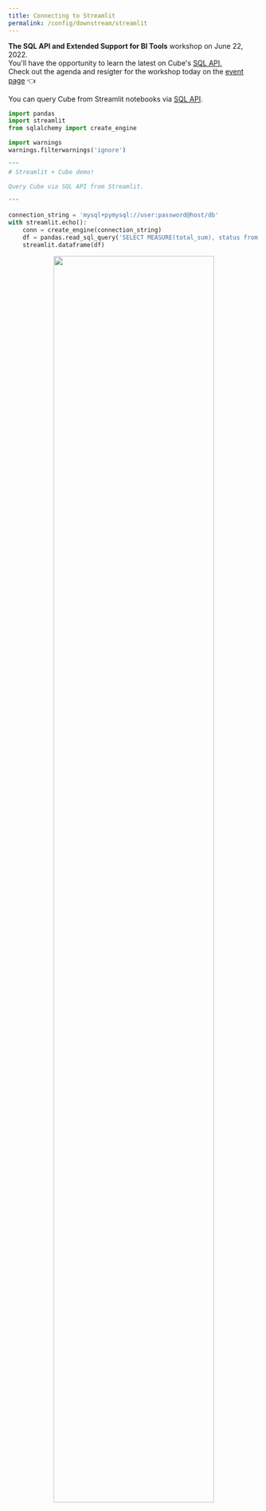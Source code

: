 ```yaml
---
title: Connecting to Streamlit
permalink: /config/downstream/streamlit
---
```


<InfoBox>
  <b>The SQL API and Extended Support for BI Tools</b> workshop on June 22, 2022.<br/> 
  You'll have the opportunity to learn the latest on Cube's <a href="https://cube.dev/blog/expanded-bi-support/">SQL API.</a><br /> 
  Check out the agenda and resigter for the workshop today on the <a href="https://cube.dev/events/sql-api">event page</a> 👈
</InfoBox>

You can query Cube from Streamlit notebooks via [SQL API][ref-sql-api].

```python
import pandas
import streamlit
from sqlalchemy import create_engine

import warnings
warnings.filterwarnings('ignore')

"""
# Streamlit + Cube demo!

Query Cube via SQL API from Streamlit.

"""

connection_string = 'mysql+pymysql://user:password@host/db'
with streamlit.echo():
    conn = create_engine(connection_string)
    df = pandas.read_sql_query('SELECT MEASURE(total_sum), status from orders GROUP BY status', conn)
    streamlit.dataframe(df)
```

<div style="text-align: center">
  <img
    src="https://raw.githubusercontent.com/cube-js/cube.js/master/docs/content/Configuration/Downstream/streamlit.png"
    style="border: none"
    width="80%"
  />
</div>

[ref-sql-api]: /backend/sql
